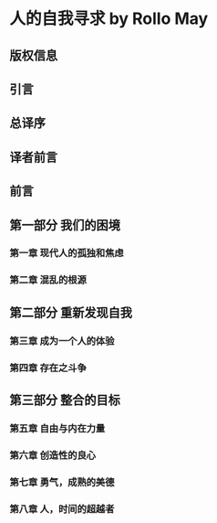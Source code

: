 # 人的自我寻求 by Rollo May

## 版权信息
## 引言
## 总译序
## 译者前言
## 前言
## 第一部分 我们的困境
### 第一章 现代人的孤独和焦虑
### 第二章 混乱的根源
## 第二部分 重新发现自我
### 第三章 成为一个人的体验
### 第四章 存在之斗争
## 第三部分 整合的目标
### 第五章 自由与内在力量
### 第六章 创造性的良心
### 第七章 勇气，成熟的美德
### 第八章 人，时间的超越者
